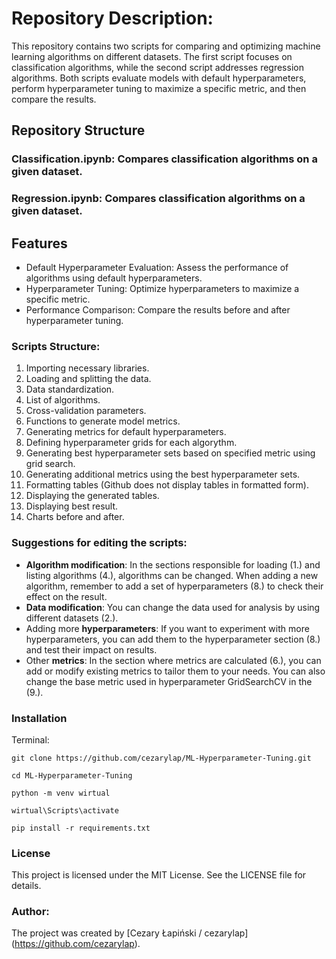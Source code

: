 # Repository Description:

This repository contains two scripts for comparing and optimizing machine learning algorithms on different datasets. The first script focuses on classification algorithms, while the second script addresses regression algorithms. Both scripts evaluate models with default hyperparameters, perform hyperparameter tuning to maximize a specific metric, and then compare the results.

## Repository Structure
### Classification.ipynb: Compares classification algorithms on a given dataset.
### Regression.ipynb: Compares classification algorithms on a given dataset.

## Features
* Default Hyperparameter Evaluation: Assess the performance of algorithms using default hyperparameters.
* Hyperparameter Tuning: Optimize hyperparameters to maximize a specific metric.
* Performance Comparison: Compare the results before and after hyperparameter tuning.

### Scripts Structure:
1. Importing necessary libraries.
2. Loading and splitting the data.
3. Data standardization.
4. List of algorithms.
5. Cross-validation parameters.
6. Functions to generate model metrics.
7. Generating metrics for default hyperparameters.
8. Defining hyperparameter grids for each algorythm.
9. Generating best hyperparameter sets based on specified metric using grid search.
10. Generating additional metrics using the best hyperparameter sets.
11. Formatting tables (Github does not display tables in formatted form).
12. Displaying the generated tables.
13. Displaying best result.
14. Charts before and after.

### Suggestions for editing the scripts:
* **Algorithm modification**: In the sections responsible for loading (1.) and listing algorithms (4.), algorithms can be changed. When adding a new algorithm, remember to add a set of hyperparameters (8.) to check their effect on the result.
* **Data modification**: You can change the data used for analysis by using different datasets (2.).
* Adding more **hyperparameters**: If you want to experiment with more hyperparameters, you can add them to the hyperparameter section (8.) and test their impact on results.
* Other **metrics**: In the section where metrics are calculated (6.), you can add or modify existing metrics to tailor them to your needs. You can also change the base metric used in hyperparameter GridSearchCV in the (9.).

### Installation
Terminal:
```
git clone https://github.com/cezarylap/ML-Hyperparameter-Tuning.git
```
```
cd ML-Hyperparameter-Tuning
```
```
python -m venv wirtual
```
```
wirtual\Scripts\activate
```
```
pip install -r requirements.txt
```
### License
This project is licensed under the MIT License. See the LICENSE file for details.

### Author:
The project was created by [Cezary Łapiński / cezarylap] (https://github.com/cezarylap).


